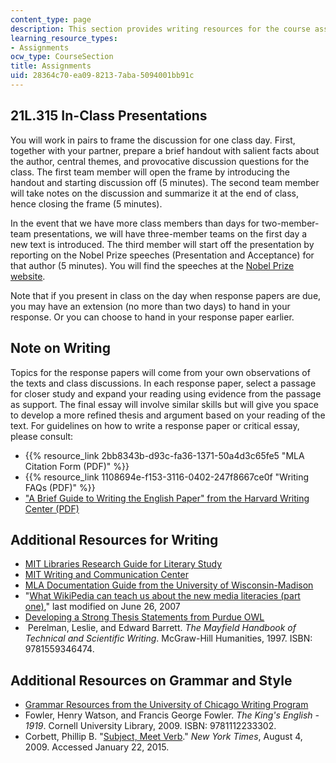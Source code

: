 ```yaml
---
content_type: page
description: This section provides writing resources for the course assignments.
learning_resource_types:
- Assignments
ocw_type: CourseSection
title: Assignments
uid: 28364c70-ea09-8213-7aba-5094001bb91c
---
```


21L.315 In-Class Presentations
------------------------------

You will work in pairs to frame the discussion for one class day. First, together with your partner, prepare a brief handout with salient facts about the author, central themes, and provocative discussion questions for the class. The first team member will open the frame by introducing the handout and starting discussion off (5 minutes). The second team member will take notes on the discussion and summarize it at the end of class, hence closing the frame (5 minutes).

In the event that we have more class members than days for two-member-team presentations, we will have three-member teams on the first day a new text is introduced. The third member will start off the presentation by reporting on the Nobel Prize speeches (Presentation and Acceptance) for that author (5 minutes). You will find the speeches at the [Nobel Prize website](https://www.nobelprize.org/prizes/lists/video-lectures-and-acceptance-speeches-from-nobel-peace-prize-laureates/).

Note that if you present in class on the day when response papers are due, you may have an extension (no more than two days) to hand in your response. Or you can choose to hand in your response paper earlier.

Note on Writing
---------------

Topics for the response papers will come from your own observations of the texts and class discussions. In each response paper, select a passage for closer study and expand your reading using evidence from the passage as support. The final essay will involve similar skills but will give you space to develop a more refined thesis and argument based on your reading of the text. For guidelines on how to write a response paper or critical essay, please consult:

*   {{% resource_link 2bb8343b-d93c-fa36-1371-50a4d3c65fe5 "MLA Citation Form (PDF)" %}}
*   {{% resource_link 1108694e-f153-3116-0402-247f8667ce0f "Writing FAQs (PDF)" %}}
*   ["A Brief Guide to Writing the English Paper" from the Harvard Writing Center (PDF)](http://writingproject.fas.harvard.edu/files/hwp/files/bg_writing_english.pdf)

Additional Resources for Writing
--------------------------------

*   [MIT Libraries Research Guide for Literary Study](http://libguides.mit.edu/lit)
*   [MIT Writing and Communication Center](http://cmsw.mit.edu/writing-and-communication-center/)
*   [MLA Documentation Guide from the University of Wisconsin-Madison](http://writing.wisc.edu/Handbook/DocMLA.html)
*   "[What WikiPedia can teach us about the new media literacies (part one)](http://henryjenkins.org/2007/06/what_wikipedia_can_teach_us_ab.html)," last modified on June 26, 2007
*   [Developing a Strong Thesis Statements from Purdue OWL](https://owl.english.purdue.edu/owl/owlprint/588/)
*    Perelman, Leslie, and Edward Barrett. _The Mayfield Handbook of Technical and Scientific Writing_. McGraw-Hill Humanities, 1997. ISBN: 9781559346474.

Additional Resources on Grammar and Style
-----------------------------------------

*   [Grammar Resources from the University of Chicago Writing Program](https://www.scribd.com/document/283734001/Grammar-Resources-University-of-Chicago-Writing-Program)
*   Fowler, Henry Watson, and Francis George Fowler. _The King's English - 1919_. Cornell University Library, 2009. ISBN: 9781112233302.
*   Corbett, Phillip B. "[Subject, Meet Verb](http://afterdeadline.blogs.nytimes.com/2009/08/04/subject-meet-verb/?_r=0)." _New York Times_, August 4, 2009. Accessed January 22, 2015.